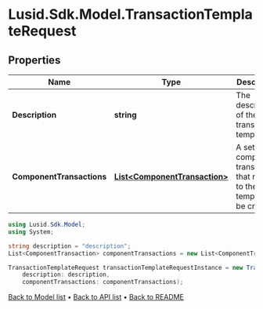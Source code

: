 # Lusid.Sdk.Model.TransactionTemplateRequest

## Properties

Name | Type | Description | Notes
------------ | ------------- | ------------- | -------------
**Description** | **string** | The description of the transaction template. | 
**ComponentTransactions** | [**List&lt;ComponentTransaction&gt;**](ComponentTransaction.md) | A set of component transactions that relate to the template to be created. | 

```csharp
using Lusid.Sdk.Model;
using System;

string description = "description";
List<ComponentTransaction> componentTransactions = new List<ComponentTransaction>();

TransactionTemplateRequest transactionTemplateRequestInstance = new TransactionTemplateRequest(
    description: description,
    componentTransactions: componentTransactions);
```

[Back to Model list](../README.md#documentation-for-models) &#8226; [Back to API list](../README.md#documentation-for-api-endpoints) &#8226; [Back to README](../README.md)
